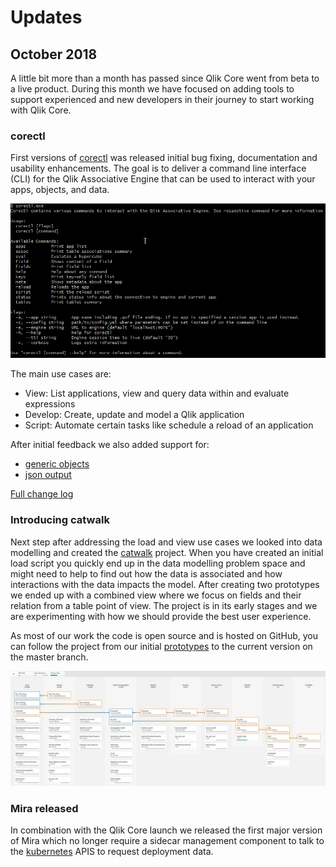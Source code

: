 # Updates

## October 2018

A little bit more than a month has passed since Qlik Core went from beta to a live product. During this month we have
focused on adding tools to support experienced and new developers in their journey to start working with Qlik Core.

### corectl

First versions of [corectl](https://github.com/qlik-oss/corectl) was released initial bug fixing, documentation and
usability enhancements. The goal is to deliver a command line interface (CLI) for the Qlik Associative Engine that can be used to
interact with your apps, objects, and data.

![screenshot](./images/corectl.png)

The main use cases are:

* View: List applications, view and query data within and evaluate expressions
* Develop: Create, update and model a Qlik application
* Script: Automate certain tasks like schedule a reload of an application

After initial feedback we also added support for:

* [generic objects](https://github.com/qlik-oss/corectl/issues/63)
* [json output](https://github.com/qlik-oss/corectl/issues/74)

[Full change log](https://github.com/qlik-oss/corectl/releases)

### Introducing catwalk

Next step after addressing the load and view use cases we looked into data modelling and created the
[catwalk](https://github.com/qlik-oss/catwalk) project. When you have created an initial load script you quickly
end up in the data modelling problem space and might need to help to find out how the data is associated and how interactions with the data impacts
the model. After creating two prototypes we ended up with a combined view where we focus on fields and their
relation from a table point of view. The project is in its early stages and we are experimenting with how we should provide the best user
experience.

As most of our work the code is open source and is hosted on GitHub, you can follow the project from our initial
[prototypes](https://github.com/qlik-oss/catwalk/tree/prototype2) to the current version on the master branch.

![screenshot](https://github.com/qlik-oss/catwalk/raw/master/screenshot.png)

### Mira released

In combination with the Qlik Core launch we released the first major version of Mira which no longer require a sidecar management component to talk to the
[kubernetes](https://kubernetes.io/) APIS to request deployment data.
